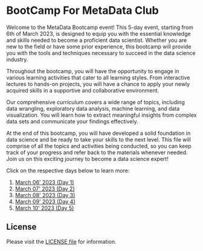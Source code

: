 # BootCamp For MetaData Club

Welcome to the MetaData Bootcamp event! This 5-day event, starting from 6th of March 2023, is designed to equip you with the essential knowledge and skills needed to become a proficient data scientist. Whether you are new to the field or have some prior experience, this bootcamp will provide you with the tools and techniques necessary to succeed in the data science industry.

Throughout the bootcamp, you will have the opportunity to engage in various learning activities that cater to all learning styles. From interactive lectures to hands-on projects, you will have a chance to apply your newly acquired skills in a supportive and collaborative environment.

Our comprehensive curriculum covers a wide range of topics, including data wrangling, exploratory data analysis, machine learning, and data visualization. You will learn how to extract meaningful insights from complex data sets and communicate your findings effectively.

At the end of this bootcamp, you will have developed a solid foundation in data science and be ready to take your skills to the next level. This file will comprise of all the topics and activities being conducted, so you can keep track of your progress and refer back to the materials whenever needed. Join us on this exciting journey to become a data science expert!

Click on the respective days below to learn more:

1. [March 06' 2023 (Day 1)](https://github.com/Technovt-Society/MetaData-BootCamp/blob/master/Day1.MD)
2. [March 07' 2023 (Day 2)](https://github.com/Technovt-Society/MetaData-BootCamp/blob/master/Day2.MD)
3. [March 08' 2023 (Day 3)](https://github.com/Technovt-Society/MetaData-BootCamp/blob/master/Day3.MD)
4. [March 09' 2023 (Day 4)](https://github.com/Technovt-Society/MetaData-BootCamp/blob/master/Day4.MD)
5. [March 10' 2023 (Day 5)](https://github.com/Technovt-Society/MetaData-BootCamp/blob/master/Day5.MD)

## License

Please visit the [LICENSE file](https://github.com/Technovt-Society/MetaData-BootCamp/blob/master/LICENSE.MD) for information.